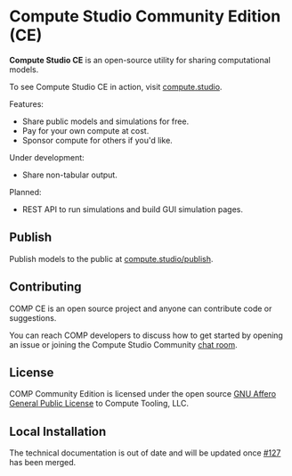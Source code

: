 # Compute Studio Community Edition (CE)

**Compute Studio CE** is an open-source utility for sharing computational models.

To see Compute Studio CE in action, visit [compute.studio](https://compute.studio).

Features:
- Share public models and simulations for free.
- Pay for your own compute at cost.
- Sponsor compute for others if you'd like.

Under development:

- Share non-tabular output.

Planned:
- REST API to run simulations and build GUI simulation pages.

## Publish

Publish models to the public at [compute.studio/publish](https://compute.studio/publish).

## Contributing

COMP CE is an open source project and anyone can contribute code or suggestions.

You can reach COMP developers to discuss how to get started by opening an issue or joining the Compute Studio Community [chat room](https://riot.im/app/#/room/!WQWxPnwidsSToqkeLk:matrix.org).

## License

COMP Community Edition is licensed under the open source [GNU Affero General Public License](/License.txt) to Compute Tooling, LLC.

## Local Installation

The technical documentation is out of date and will be updated once [#127](https://github.com/compute-tooling/compute-studio/pull/127) has been merged.
